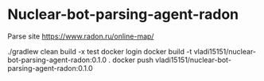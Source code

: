 # Nuclear-bot-parsing-agent-radon
Parse site https://www.radon.ru/online-map/

./gradlew clean build -x test
docker login
docker build -t vladi15151/nuclear-bot-parsing-agent-radon:0.1.0 .
docker push vladi15151/nuclear-bot-parsing-agent-radon:0.1.0